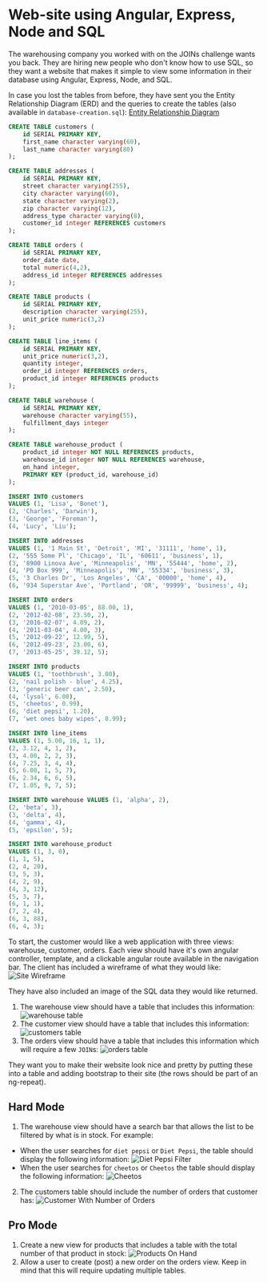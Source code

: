 # Web-site using Angular, Express, Node and SQL
The warehousing company you worked with on the JOINs challenge wants you back. They are hiring new people who don't know how to use SQL, so they want a website that makes it simple to view some information in their database using Angular, Express, Node, and SQL.

In case you lost the tables from before, they have sent you the Entity Relationship Diagram (ERD) and the queries to create the tables (also available in `database-creation.sql`):
[Entity Relationship Diagram](https://docs.google.com/drawings/d/1eA7JJtCVDL0K45aVzbxIUrgWXHoKY5vv1jAhssC2c1A/edit)
```SQL
CREATE TABLE customers (
    id SERIAL PRIMARY KEY,
    first_name character varying(60),
    last_name character varying(80)
);

CREATE TABLE addresses (
    id SERIAL PRIMARY KEY,
    street character varying(255),
    city character varying(60),
    state character varying(2),
    zip character varying(12),
    address_type character varying(8),
    customer_id integer REFERENCES customers
);

CREATE TABLE orders (
    id SERIAL PRIMARY KEY,
    order_date date,
    total numeric(4,2),
    address_id integer REFERENCES addresses
);

CREATE TABLE products (
    id SERIAL PRIMARY KEY,
    description character varying(255),
    unit_price numeric(3,2)
);

CREATE TABLE line_items (
    id SERIAL PRIMARY KEY,
    unit_price numeric(3,2),
    quantity integer,
    order_id integer REFERENCES orders,
    product_id integer REFERENCES products
);

CREATE TABLE warehouse (
    id SERIAL PRIMARY KEY,
    warehouse character varying(55),
    fulfillment_days integer
);

CREATE TABLE warehouse_product (
    product_id integer NOT NULL REFERENCES products,
    warehouse_id integer NOT NULL REFERENCES warehouse,
    on_hand integer,
    PRIMARY KEY (product_id, warehouse_id)
);

INSERT INTO customers
VALUES (1, 'Lisa', 'Bonet'),
(2, 'Charles', 'Darwin'),
(3, 'George', 'Foreman'),
(4, 'Lucy', 'Liu');

INSERT INTO addresses
VALUES (1, '1 Main St', 'Detroit', 'MI', '31111', 'home', 1),
(2, '555 Some Pl', 'Chicago', 'IL', '60611', 'business', 1),
(3, '8900 Linova Ave', 'Minneapolis', 'MN', '55444', 'home', 2),
(4, 'PO Box 999', 'Minneapolis', 'MN', '55334', 'business', 3),
(5, '3 Charles Dr', 'Los Angeles', 'CA', '00000', 'home', 4),
(6, '934 Superstar Ave', 'Portland', 'OR', '99999', 'business', 4);

INSERT INTO orders
VALUES (1, '2010-03-05', 88.00, 1),
(2, '2012-02-08', 23.50, 2),
(3, '2016-02-07', 4.09, 2),
(4, '2011-03-04', 4.00, 3),
(5, '2012-09-22', 12.99, 5),
(6, '2012-09-23', 23.00, 6),
(7, '2013-05-25', 39.12, 5);

INSERT INTO products
VALUES (1, 'toothbrush', 3.00),
(2, 'nail polish - blue', 4.25),
(3, 'generic beer can', 2.50),
(4, 'lysol', 6.00),
(5, 'cheetos', 0.99),
(6, 'diet pepsi', 1.20),
(7, 'wet ones baby wipes', 8.99);

INSERT INTO line_items
VALUES (1, 5.00, 16, 1, 1),
(2, 3.12, 4, 1, 2),
(3, 4.00, 2, 2, 3),
(4, 7.25, 3, 4, 4),
(5, 6.00, 1, 5, 7),
(6, 2.34, 6, 6, 5),
(7, 1.05, 9, 7, 5);

INSERT INTO warehouse VALUES (1, 'alpha', 2),
(2, 'beta', 3),
(3, 'delta', 4),
(4, 'gamma', 4),
(5, 'epsilon', 5);

INSERT INTO warehouse_product
VALUES (1, 3, 0),
(1, 1, 5),
(2, 4, 20),
(3, 5, 3),
(4, 2, 9),
(4, 3, 12),
(5, 3, 7),
(6, 1, 1),
(7, 2, 4),
(6, 3, 88),
(6, 4, 3);
```

To start, the customer would like a web application with three views: warehouse, customer, orders. Each view should have it's own angular controller, template, and a clickable angular route available in the navigation bar. The client has included a wireframe of what they would like:
![Site Wireframe](/images/wireframe.png)

They have also included an image of the SQL data they would like returned.

1. The warehouse view should have a table that includes this information:
![warehouse table](/images/warehouses.png)
2. The customer view should have a table that includes this information:
![customers table](/images/customers.png)
3. The orders view should have a table that includes this information which will require a few `JOIN`s:
![orders table](/images/orders.png)

They want you to make their website look nice and pretty by putting these into a table and adding bootstrap to their site (the rows should be part of an ng-repeat).

## Hard Mode

1. The warehouse view should have a search bar that allows the list to be filtered by what is in stock. For example:
  * When the user searches for `diet pepsi` or `Diet Pepsi`, the table should display the following information: ![Diet Pepsi Filter](/images/diet-pepsi.png)
  * When the user searches for `cheetos` or `Cheetos` the table should display the following information: ![Cheetos](/images/cheetos.png)
2. The customers table should include the number of orders that customer has: ![Customer With Number of Orders](/images/customer-with-number-of-orders.png)

## Pro Mode

1. Create a new view for products that includes a table with the total number of that product in stock: ![Products On Hand](/images/on-hand.png)
2. Allow a user to create (post) a new order on the orders view. Keep in mind that this will require updating multiple tables.
